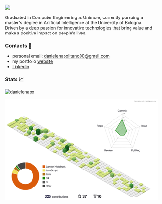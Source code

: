 <p>
  <img src="https://readme-typing-svg.demolab.com?font=Fira+Code&duration=2000&pause=0&vCenter=true&multiline=true&repeat=false&width=500&height=90&lines=Hi+there+%F0%9F%91%8B;I'm+Daniele+Napolitano;Computer+Engineer+and+MSc+AI+student">
</p>

Graduated in Computer Engineering at Unimore, currently pursuing a master's degree in Artificial Intelligence at the University of Bologna. <br>
Driven by a deep passion for innovative technologies that bring value and make a positive impact on people’s lives.<br>

###  Contacts 📨
* personal email: danielenapolitano00@gmail.com
* my portfolio [website](http://danielenapo.github.io/)
* [Linkedin](https://www.linkedin.com/in/daniele-napolitano-361a13239/)

<!-- ### Messy GIF of some of my projects  
<img src="projects.gif" />
!-->

### Stats 📈


<!--[![daneilenapo's GitHub stats](https://github-readme-stats.vercel.app/api?username=danielenapo&hide=contribs,issues&theme=dark)](https://github.com/anuraghazra/github-readme-stats)!-->
<p align="left"> <img src="https://komarev.com/ghpvc/?username=danielenapo&label=Profile%20views&color=0e75b6&style=flat" alt="danielenapo" /> </p>


<p  >
	<picture>
	  <source media="(prefers-color-scheme: dark)"  srcset="https://raw.githubusercontent.com/danielenapo/danielenapo/output-3d-contrib/profile-night-view.svg" />
	  <source media="(prefers-color-scheme: light)" srcset="https://raw.githubusercontent.com/danielenapo/danielenapo/output-3d-contrib/profile-green-animate.svg" />
	  <img alt="github profile contributions chart"    src="https://raw.githubusercontent.com/danielenapo/danielenapo/output-3d-contrib/profile-green-animate.svg" width="700" />
	</picture>
</p>
